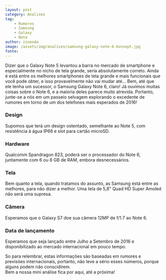 ```yaml
---
layout: post
category: Analises
tag:
    - Rumores
    - Samsung
    - Galaxy
    - Note
author: zinenda
image: /assets/img/analises/samsung-galaxy-note-6-konsept.jpg
fonte:
---
```


Dizer que o Galaxy Note 5 levantou a barra no mercado de smartphone e especialmente no nicho de tela grande, seria absolutamente correto. 
Ainda é está entre os melhores smartphones de tela grande e mais funcionais que você pode obter, e isso provavelmente não vai mudar até... 
Bem, até que ele tenha um sucessor, o Samsung Galaxy Note 6, claro! 
Já ouvimos muitas coisas sobre o Note 6, e a maioria deles parece muito atrevida.
Portanto, junte-se a nós em um passeio selvagem explorando o excedente de rumores em torno de um dos telefones mais esperados de 2016!

### Design
Supomos que terá um design ostentado, semelhante ao Note 5, com resistência à água IP68 e slot para cartão microSD.

### Hardware
Qualcomm Spandragon 823, poderá ser o processador do Note 6, juntamente com 6 ou 8 GB de RAM, embora desnecessários.

### Tela
Bem quanto a tela, quando tratamos do assunto, as Samsung está entre as melhores, para não dizer a melhor.
Uma tela de 5,8" Quad HD Super Amoled não será uma supresa.

### Câmera
Esperamos que o Galaxy S7 doe sua câmera 12MP de f/1.7 ao Note 6.

### Data de lançamento
Esperamos que seja lançado entre Julho a Setembro de 2016 e disponibilizado ao mercado internacional em pouco tempo.

So para relembrar, estas informações são baseadas em rumores e previsões internacionais, portanto, não leve a sério esses números, porque alguns podem não conscidirem. <br>
Bem a nossa mini análise fica por aqui, até a próxima!